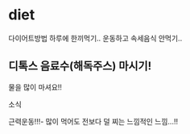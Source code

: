 # diet
다이어트방법
하루에 한끼먹기..
운동하고 속세음식 안먹기..

## 디톡스 음료수(해독주스) 마시기! ##

물을 많이 마셔요!!

소식

근력운동!!!- 많이 먹어도 전보다 덜 찌는 느낌적인 느낌...!!
